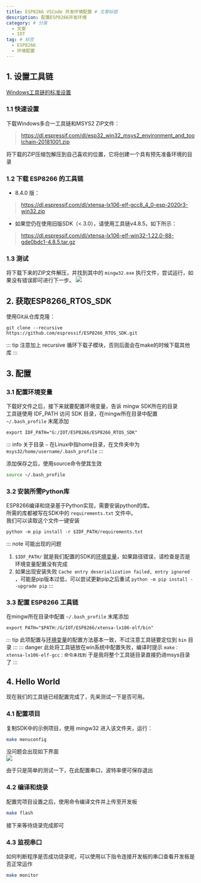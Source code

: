 ```yaml
---
title: ESP8266 VSCode 开发环境配置 # 文章标题
description: 配置ESP8266开发环境
category: # 分类
  - 文章
  - IOT
tag: # 标签
  - ESP8266
  - 环境配置
---
```


## 1. 设置工具链
[Windows工具链的标准设置](https://docs.espressif.com/projects/esp8266-rtos-sdk/en/latest/get-started/windows-setup.html)

### 1.1 快速设置

下载Windows多合一工具链和MSYS2 ZIP文件：  
><https://dl.espressif.com/dl/esp32_win32_msys2_environment_and_toolchain-20181001.zip>

将下载的ZIP压缩包解压到自己喜欢的位置，它将创建一个具有预先准备环境的目录

### 1.2 下载 ESP8266 的工具链
- 8.4.0 版：  
><https://dl.espressif.com/dl/xtensa-lx106-elf-gcc8_4_0-esp-2020r3-win32.zip>

- 如果您仍在使用旧版SDK（< 3.0），请使用工具链v4.8.5，如下所示：  
><https://dl.espressif.com/dl/xtensa-lx106-elf-win32-1.22.0-88-gde0bdc1-4.8.5.tar.gz>

### 1.3 测试
将下载下来的ZIP文件解压，并找到其中的 `mingw32.exe` 执行文件，尝试运行，如果没有错误即可进行下一步。
![](https://img.lycm.xyz/img/20220712173125.png)  


## 2. 获取ESP8266_RTOS_SDK
使用Git从仓库克隆：
```git
git clone --recursive https://github.com/espressif/ESP8266_RTOS_SDK.git
```
::: tip
注意加上 recursive 循环下载子模块，否则后面会在make的时候下载其他库
:::

## 3. 配置
### 3.1 配置环境变量
下载好文件之后，接下来就要配置环境变量，告诉 mingw SDK所在的目录  
工具链使用 IDF_PATH 访问 SDK 目录，在mingw所在目录中配置 `~/.bash_profile` 末尾添加  
```vim
export IDF_PATH="G:/IOT/ESP8266/ESP8266_RTOS_SDK"
```
::: info 关于目录
`~` 在Linux中指home目录，在文件夹中为 `msys32/home/username/.bash_profile`
:::

添加保存之后，使用source命令使其生效
```bash
source ~/.bash_profile
```
### 3.2 安装所需Python库
ESP8266编译和烧录基于Python实现，需要安装python的库。  
所需的库都被写在SDK中的 `requirements.txt` 文件中。  
我们可以读取这个文件一键安装
```pip
python -m pip install -r $IDF_PATH/requirements.txt
```
::: note 可能出现的问题
1. `$IDF_PATH/` 就是我们配置的SDK的[环境变量](#_3-1-配置环境变量)，如果路径错误，请检查是否是环境变量配置没有完成
2. 如果出现安装失败 `Cache entry deserialization failed, entry ignored` ，可能是pip版本过低，可以尝试更新pip之后重试 `python -m pip install --upgrade pip`
:::
### 3.3 配置 ESP8266 工具链
在mingw所在目录中配置 `~/.bash_profile` 末尾添加  
```vim
export PATH="$PATH:/G/IOT/ESP8266/xtensa-lx106-elf/bin"
```
::: tip
此项配置与[环境变量](#_3-1-配置环境变量)的配置方法基本一致，不过注意工具链要定位到 `bin` 目录
:::
::: danger
此处将工具链放在win系统中配置失败，编译时提示 `make：xtensa-lx106-elf-gcc：命令未找到` 于是我将整个工具链目录直接扔进msys目录了
:::
## 4. Hello World
现在我们的工具链已经配置完成了，先来测试一下是否可用。  
### 4.1 配置项目
复制SDK中的示例项目，使用 mingw32 进入该文件夹，运行：
```bash
make menuconfig
```
没问题会出现如下界面  
![](https://img.lycm.xyz/img/20220712222347.png)    

由于只是简单的测试一下，在此配置串口，波特率便可保存退出  
### 4.2 编译和烧录
配置完项目设置之后，使用命令编译文件并上传至开发板
```bash
make flash
```
接下来等待烧录完成即可
### 4.3 监视串口
如何判断程序是否成功烧录呢，可以使用以下指令连接开发板的串口查看开发板是否正常运作
```bash
make monitor
```